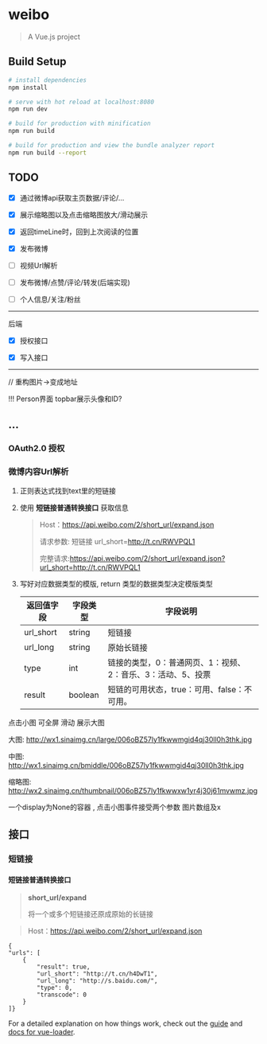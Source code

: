 # weibo

> A Vue.js project


## Build Setup

``` bash
# install dependencies
npm install

# serve with hot reload at localhost:8080
npm run dev

# build for production with minification
npm run build

# build for production and view the bundle analyzer report
npm run build --report
```



## TODO

- [x] 通过微博api获取主页数据/评论/...


- [x] 展示缩略图以及点击缩略图放大/滑动展示
- [x] 返回timeLine时，回到上次阅读的位置
- [x] 发布微博
- [ ] 视频Url解析
- [ ] 发布微博/点赞/评论/转发(后端实现)
- [ ] 个人信息/关注/粉丝

------

后端

- [x] 授权接口
- [x] 写入接口



------

//  重构图片->变成地址

!!! Person界面 topbar展示头像和ID?





## ...

### OAuth2.0 授权



### 微博内容Url解析

1. 正则表达式找到text里的短链接

2. 使用 **短链接普通转换接口** 获取信息

   > Host：https://api.weibo.com/2/short_url/expand.json 
   >
   > 请求参数:  短链接  url_short=http://t.cn/RWVPQL1
   >
   > 完整请求:https://api.weibo.com/2/short_url/expand.json?url_short=http://t.cn/RWVPQL1

3. 写好对应数据类型的模版, return 类型的数据类型决定模版类型

   | 返回值字段     | 字段类型    | 字段说明                             |
   | --------- | ------- | -------------------------------- |
   | url_short | string  | 短链接                              |
   | url_long  | string  | 原始长链接                            |
   | type      | int     | 链接的类型，0：普通网页、1：视频、2：音乐、3：活动、5、投票 |
   | result    | boolean | 短链的可用状态，true：可用、false：不可用。       |

点击小图 可全屏 滑动 展示大图

大图: http://wx1.sinaimg.cn/large/006oBZ57ly1fkwwmgid4qj30ll0h3thk.jpg

中图: http://wx1.sinaimg.cn/bmiddle/006oBZ57ly1fkwwmgid4qj30ll0h3thk.jpg

缩略图: http://wx2.sinaimg.cn/thumbnail/006oBZ57ly1fkwwxw1yr4j30j61mvwmz.jpg

一个display为None的容器 , 点击小图事件接受两个参数 图片数组及x





## 接口

### 短链接

#### 短链接普通转换接口

> **short_url/expand** 
>
> 将一个或多个短链接还原成原始的长链接



> Host：https://api.weibo.com/2/short_url/expand.json



```
{
"urls": [
	{
		"result": true,
		"url_short": "http://t.cn/h4DwT1",
		"url_long": "http://s.baidu.com/",
		"type": 0,
		"transcode": 0
	}
]}
```







For a detailed explanation on how things work, check out the [guide](http://vuejs-templates.github.io/webpack/) and [docs for vue-loader](http://vuejs.github.io/vue-loader).
